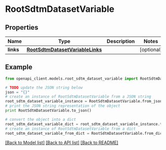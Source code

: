 # RootSdtmDatasetVariable


## Properties
Name | Type | Description | Notes
------------ | ------------- | ------------- | -------------
**links** | [**RootSdtmDatasetVariableLinks**](RootSdtmDatasetVariableLinks.md) |  | [optional] 

## Example

```python
from openapi_client.models.root_sdtm_dataset_variable import RootSdtmDatasetVariable

# TODO update the JSON string below
json = "{}"
# create an instance of RootSdtmDatasetVariable from a JSON string
root_sdtm_dataset_variable_instance = RootSdtmDatasetVariable.from_json(json)
# print the JSON string representation of the object
print RootSdtmDatasetVariable.to_json()

# convert the object into a dict
root_sdtm_dataset_variable_dict = root_sdtm_dataset_variable_instance.to_dict()
# create an instance of RootSdtmDatasetVariable from a dict
root_sdtm_dataset_variable_from_dict = RootSdtmDatasetVariable.from_dict(root_sdtm_dataset_variable_dict)
```
[[Back to Model list]](../README.md#documentation-for-models) [[Back to API list]](../README.md#documentation-for-api-endpoints) [[Back to README]](../README.md)


